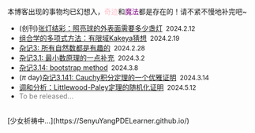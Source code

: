<style>
.bjimg{
  position: fixed;
  top: 0;
  left: 0;
  width:100%;
height:100%;
min-width: 1000px;
z-index:-10;
zoom: 1;
  background-image: url(https://img.moegirl.org.cn/common/7/71/And_I%27m_home.jpg);
  background-repeat: no-repeat;
  background-size: contain;
  background-position: center 0;
  opacity: 0.2;
  }
</style>
<head>    
<script src="https://cdn.mathjax.org/mathjax/latest/MathJax.js?config=TeX-AMS-MML_HTMLorMML" type="text/javascript"></script>
<script type="text/x-mathjax-config">
MathJax.Hub.Config({
        tex2jax: {
        skipTags: ['script', 'noscript', 'style', 'textarea', 'pre'],
        inlineMath: [['$','$']]
        }
});
</script>
</head>
<div class="bjimg"></div>

本博客出现的事物均已幻想入，<font color="Pink">奇迹</font>和<font color="Purple">魔法</font>都是存在的！请不紧不慢地补完吧~

- (创刊)<a href="https://senyuyangpdelearner.github.io/article1/" target="_blank">张灯结彩：照亮球的外表面需要多少盏灯</a>&ensp;<font size="2">2024.2.12</font> <br/>
- <a href="https://senyuyangpdelearner.github.io/article2/" target="_blank">组合学的多项式方法：有限域Kakeya猜想</a>&ensp;<font size="2">2024.2.19</font> <br/>
- <a href="https://senyuyangpdelearner.github.io/rambling3/" target="_blank">杂记3: 所有自然数都是有趣的</a>&ensp;<font size="2">2024.2.28</font> <br/>
- <a href="https://senyuyangpdelearner.github.io/rambling3.1/" target="_blank">杂记3.1: 最小数原理的一点补充</a>&ensp;<font size="2">2024.3.2</font> <br/>
- <a href="https://senyuyangpdelearner.github.io/rambling3.14/" target="_blank">杂记3.14: bootstrap method</a>&ensp;<font size="2">2024.3.8</font> <br/>
- ($\pi$ day)<a href="https://senyuyangpdelearner.github.io/rambling3.141/" target="_blank">杂记3.141: Cauchy积分定理的一个优雅证明</a>&ensp;<font size="2">2024.3.14</font> <br/>
- <a href="https://senyuyangpdelearner.github.io/article3/" target="_blank">调和分析：Littlewood-Paley定理的随机化证明</a>&ensp;<font size="2">2024.5.12</font> <br/>
- <font color="grey">To be released...</font>

<br/>
[少女祈祷中...](https://SenyuYangPDELearner.github.io/)
